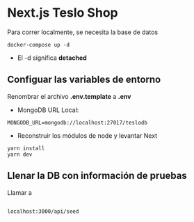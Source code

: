 # Next.js Teslo Shop

Para correr localmente, se necesita la base de datos

```
docker-compose up -d
```

- El -d significa **detached**

## Configuar las variables de entorno

Renombrar el archivo **.env.template** a **.env**

- MongoDB URL Local:

```
MONGODB_URL=mongodb://localhost:27017/teslodb
```

- Reconstruir los módulos de node y levantar Next

```
yarn install
yarn dev
```

## Llenar la DB con información de pruebas

Llamar a

```

localhost:3000/api/seed

```
